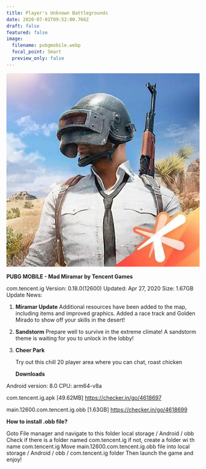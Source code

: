 ```yaml
---
title: Player's Unknown Battlegrounds
date: 2020-07-01T09:52:00.766Z
draft: false
featured: false
image:
  filename: pubgmobile.webp
  focal_point: Smart
  preview_only: false
---
```

![](pubgmobile.webp)

**PUBG MOBILE - Mad Miramar by Tencent Games**


com.tencent.ig
Version: 0.18.0(12600)
Updated: Apr 27, 2020
Size: 1.67GB
Update News:

1. **Miramar Update**
   Additional resources have been added to the map, including items and improved graphics. 
   Added a race track and Golden Mirado to show off your skills in the desert!
2. **Sandstorm**
   Prepare well to survive in the extreme climate!
   A sandstorm theme is waiting for you to unlock in the lobby!
3. **Cheer Park**                      

   Try out this chill 20 player area where you can chat, roast chicken



   **Downloads**

Android version: 8.0
CPU: arm64-v8a

com.tencent.ig.apk \[49.62MB]
https://checker.in/go/4618697



main.12600.com.tencent.ig.obb \[1.63GB]
https://checker.in/go/4618699


**How to install .obb file?**


Goto File manager and navigate to this folder local storage / Android / obb
Check if there is a folder named com.tencent.ig if not, create a folder wi  th name com.tencent.ig
Move main.12600.com.tencent.ig.obb file into local storage / Android / obb / com.tencent.ig folder
Then launch the game and enjoy!